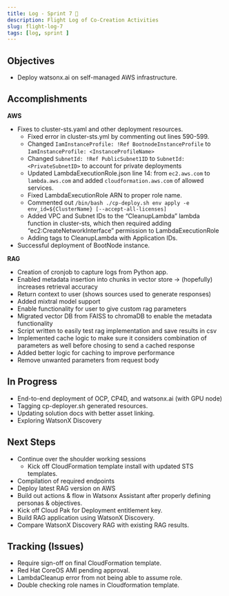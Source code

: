 ```yaml
---
title: Log - Sprint 7 🛫
description: Flight Log of Co-Creation Activities
slug: flight-log-7
tags: [log, sprint ]
---
```


## Objectives

- Deploy watsonx.ai on self-managed AWS infrastructure.

## Accomplishments
**AWS**
- Fixes to cluster-sts.yaml and other deployment resources.
    - Fixed error in cluster-sts.yml by commenting out lines 590-599.
    - Changed ``IamInstanceProfile: !Ref BootnodeInstanceProfile`` to ``IamInstanceProfile: <InstanceProfileName>``
    - Changed ``SubnetId: !Ref PublicSubnet1ID``  to ``SubnetId: <PrivateSubnetID>`` to account for private deployments
    - Updated LambdaExecutionRole.json line 14: from ``ec2.aws.com`` to ``lambda.aws.com`` and added ``cloudformation.aws.com`` of allowed services.
    - Fixed LambdaExecutionRole ARN to proper role name.
    - Commented out ```/bin/bash ./cp-deploy.sh env apply -e env_id=${ClusterName} [--accept-all-licenses]```
    - Added VPC and Subnet IDs to the “CleanupLambda”  lambda function in cluster-sts, which then required adding “ec2:CreateNetworkInterface” permission to LambdaExecutionRole
    - Adding tags to CleanupLambda with Application IDs.
- Successful deployment of BootNode instance.



**RAG**
- Creation of cronjob to capture logs from Python app.
- Enabled metadata insertion into chunks in vector store -> (hopefully) increases retrieval accuracy
- Return context to user (shows sources used to generate responses)
- Added mixtral model support
- Enable functionality for user to give custom rag parameters
- Migrated vector DB from FAISS to chromaDB to enable the metadata functionality
- Script written to easily test rag implementation and save results in csv
- Implemented cache logic to make sure it considers combination of parameters as well before chosing to send a cached response
- Added better logic for caching to improve performance 
- Remove unwanted parameters from request body


## In Progress
- End-to-end deployment of OCP, CP4D, and watsonx.ai (with GPU node)
- Tagging cp-deployer.sh generated resources.
- Updating solution docs with better asset linking.
- Exploring WatsonX Discovery 



## Next Steps
- Continue over the shoulder working sessions
    - Kick off CloudFormation template install with updated STS templates.
- Compilation of required endpoints
- Deploy latest RAG version on AWS
- Build out actions & flow in Watsonx Assistant after properly defining personas & objectives.
- Kick off Cloud Pak for Deployment entitlement key.
- Build RAG application using WatsonX Discovery.
- Compare WatsonX Discovery RAG with existing RAG results.


## Tracking (Issues)
- Require sign-off on final CloudFormation template.
- Red Hat CoreOS AMI pending approval.
- LambdaCleanup error from not being able to assume role.
- Double checking role names in Cloudformation template.


